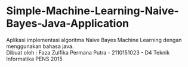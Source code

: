 # Simple-Machine-Learning-Naive-Bayes-Java-Application

Aplikasi implementasi algoritma Naive Bayes Machine Learning dengan menggunakan bahasa java.  
Dibuat oleh : Faza Zulfika Permana Putra - 2110151023 - D4 Teknik Informatika PENS 2015
